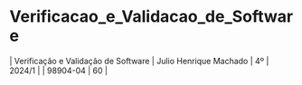# Verificacao_e_Validacao_de_Software
| Verificação e Validação de Software | Julio Henrique Machado | 4º | 2024/1 |  | 98904-04 | 60 |
